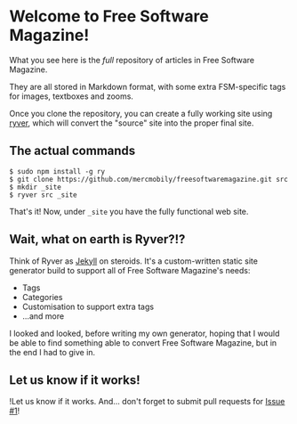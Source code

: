 # Welcome to Free Software Magazine!

What you see here is the _full_ repository of articles in Free Software Magazine.

They are all stored in Markdown format, with some extra FSM-specific tags for images, textboxes and zooms.

Once you clone the repository, you can create a fully working site using [ryver](https://github.com/mercmobily/ryver), which will convert the "source" site into the proper final site.

## The actual commands

    $ sudo npm install -g ry
    $ git clone https://github.com/mercmobily/freesoftwaremagazine.git src
    $ mkdir _site
    $ ryver src _site

That's it! Now, under `_site` you have the fully functional web site.

## Wait, what on earth is Ryver?!?

Think of Ryver as [Jekyll](https://github.com/jekyll/jekyll) on steroids. It's a custom-written static site generator build to support all of Free Software Magazine's needs:

* Tags
* Categories
* Customisation to support extra tags
* ...and more

I looked and looked, before writing my own generator, hoping that I would be able to find something able to convert Free Software Magazine, but in the end I had to give in.

## Let us know if it works!

!Let us know if it works. And... don't forget to submit pull requests for [Issue #1](https://github.com/mercmobily/freesoftwaremagazine/issues/1)!













